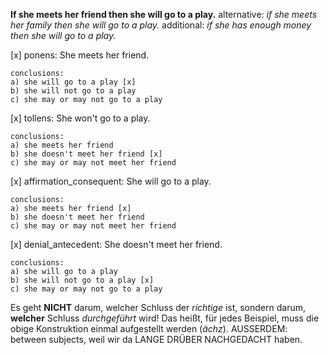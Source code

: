 **If she meets her friend then she will go to a play.**
alternative: _if she meets her family then she will go to a play._
additional: _if she has enough money then she will go to a play._

[x] ponens:
	She meets her friend.

	conclusions:
	a) she will go to a play [x]
	b) she will not go to a play
	c) she may or may not go to a play


[x] tollens:
	She won't go to a play.

	conclusions:
	a) she meets her friend
	b) she doesn't meet her friend [x]
	c) she may or may not meet her friend


[x] affirmation_consequent:
	She will go to a play.

	conclusions:
	a) she meets her friend [x]
	b) she doesn't meet her friend
	c) she may or may not meet her friend


[x] denial_antecedent:
	She doesn't meet her friend.

	conclusions:
	a) she will go to a play
	b) she will not go to a play [x]
	c) she may or may not go to a play



Es geht **NICHT** darum, welcher Schluss der _richtige_ ist, sondern darum, 
**welcher** Schluss _durchgeführt_ wird!
Das heißt, für jedes Beispiel, muss die obige Konstruktion einmal aufgestellt
werden (_ächz_).
AUSSERDEM: between subjects, weil wir da LANGE DRÜBER NACHGEDACHT haben. 
